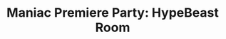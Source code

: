 ---
layout: default
category: bts
tags: ["unity","blender","kinect"]
video: "https://player.vimeo.com/video/291772720?badge=0&amp;autopause=0&amp;player_id=0&amp;app_id=72231"
title: "Maniac Premiere Party: HypeBeast Room"
thumbnail: "https://i.vimeocdn.com/video/727994310_295x166.jpg?r=pad"
---
